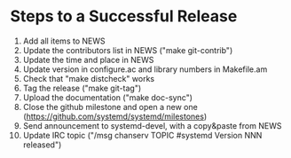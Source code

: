 # Steps to a Successful Release

1. Add all items to NEWS
2. Update the contributors list in NEWS ("make git-contrib")
3. Update the time and place in NEWS
4. Update version in configure.ac and library numbers in Makefile.am
5. Check that "make distcheck" works
6. Tag the release ("make git-tag")
7. Upload the documentation ("make doc-sync")
8. Close the github milestone and open a new one (https://github.com/systemd/systemd/milestones)
9. Send announcement to systemd-devel, with a copy&paste from NEWS
10. Update IRC topic ("/msg chanserv TOPIC #systemd Version NNN released")
